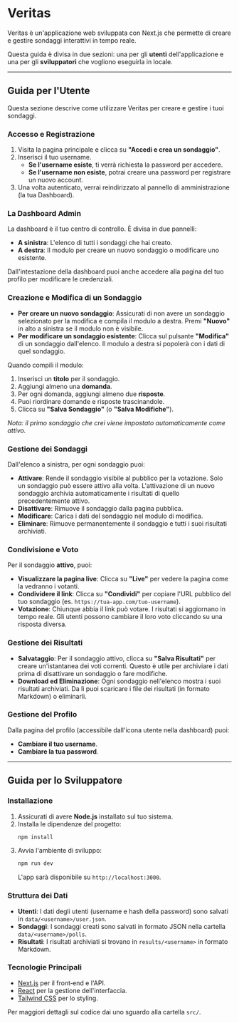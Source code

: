 # Veritas

Veritas è un'applicazione web sviluppata con Next.js che permette di creare e gestire sondaggi interattivi in tempo reale.

Questa guida è divisa in due sezioni: una per gli **utenti** dell'applicazione e una per gli **sviluppatori** che vogliono eseguirla in locale.

---

## Guida per l'Utente

Questa sezione descrive come utilizzare Veritas per creare e gestire i tuoi sondaggi.

### Accesso e Registrazione

1.  Visita la pagina principale e clicca su **"Accedi e crea un sondaggio"**.
2.  Inserisci il tuo username.
    *   **Se l'username esiste**, ti verrà richiesta la password per accedere.
    *   **Se l'username non esiste**, potrai creare una password per registrare un nuovo account.
3.  Una volta autenticato, verrai reindirizzato al pannello di amministrazione (la tua Dashboard).

### La Dashboard Admin

La dashboard è il tuo centro di controllo. È divisa in due pannelli:
*   **A sinistra**: L'elenco di tutti i sondaggi che hai creato.
*   **A destra**: Il modulo per creare un nuovo sondaggio o modificare uno esistente.

Dall'intestazione della dashboard puoi anche accedere alla pagina del tuo profilo per modificare le credenziali.

### Creazione e Modifica di un Sondaggio

*   **Per creare un nuovo sondaggio**: Assicurati di non avere un sondaggio selezionato per la modifica e compila il modulo a destra. Premi **"Nuovo"** in alto a sinistra se il modulo non è visibile.
*   **Per modificare un sondaggio esistente**: Clicca sul pulsante **"Modifica"** di un sondaggio dall'elenco. Il modulo a destra si popolerà con i dati di quel sondaggio.

Quando compili il modulo:
1.  Inserisci un **titolo** per il sondaggio.
2.  Aggiungi almeno una **domanda**.
3.  Per ogni domanda, aggiungi almeno due **risposte**.
4.  Puoi riordinare domande e risposte trascinandole.
5.  Clicca su **"Salva Sondaggio"** (o **"Salva Modifiche"**).

_Nota: il primo sondaggio che crei viene impostato automaticamente come attivo._

### Gestione dei Sondaggi

Dall'elenco a sinistra, per ogni sondaggio puoi:
*   **Attivare**: Rende il sondaggio visibile al pubblico per la votazione. Solo un sondaggio può essere attivo alla volta. L'attivazione di un nuovo sondaggio archivia automaticamente i risultati di quello precedentemente attivo.
*   **Disattivare**: Rimuove il sondaggio dalla pagina pubblica.
*   **Modificare**: Carica i dati del sondaggio nel modulo di modifica.
*   **Eliminare**: Rimuove permanentemente il sondaggio e tutti i suoi risultati archiviati.

### Condivisione e Voto

Per il sondaggio **attivo**, puoi:
*   **Visualizzare la pagina live**: Clicca su **"Live"** per vedere la pagina come la vedranno i votanti.
*   **Condividere il link**: Clicca su **"Condividi"** per copiare l'URL pubblico del tuo sondaggio (es. `https://tua-app.com/tuo-username`).
*   **Votazione**: Chiunque abbia il link può votare. I risultati si aggiornano in tempo reale. Gli utenti possono cambiare il loro voto cliccando su una risposta diversa.

### Gestione dei Risultati

*   **Salvataggio**: Per il sondaggio attivo, clicca su **"Salva Risultati"** per creare un'istantanea dei voti correnti. Questo è utile per archiviare i dati prima di disattivare un sondaggio o fare modifiche.
*   **Download ed Eliminazione**: Ogni sondaggio nell'elenco mostra i suoi risultati archiviati. Da lì puoi scaricare i file dei risultati (in formato Markdown) o eliminarli.

### Gestione del Profilo

Dalla pagina del profilo (accessibile dall'icona utente nella dashboard) puoi:
*   **Cambiare il tuo username**.
*   **Cambiare la tua password**.

---

## Guida per lo Sviluppatore

### Installazione

1.  Assicurati di avere **Node.js** installato sul tuo sistema.
2.  Installa le dipendenze del progetto:
    ```bash
    npm install
    ```
3.  Avvia l'ambiente di sviluppo:
    ```bash
    npm run dev
    ```
    L'app sarà disponibile su `http://localhost:3000`.

### Struttura dei Dati

*   **Utenti**: I dati degli utenti (username e hash della password) sono salvati in `data/<username>/user.json`.
*   **Sondaggi**: I sondaggi creati sono salvati in formato JSON nella cartella `data/<username>/polls`.
*   **Risultati**: I risultati archiviati si trovano in `results/<username>` in formato Markdown.

### Tecnologie Principali

*   [Next.js](https://nextjs.org/) per il front‑end e l'API.
*   [React](https://react.dev/) per la gestione dell'interfaccia.
*   [Tailwind CSS](https://tailwindcss.com/) per lo styling.

Per maggiori dettagli sul codice dai uno sguardo alla cartella `src/`.
